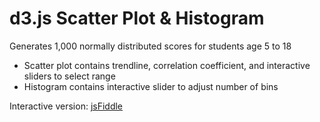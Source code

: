 # d3.js Scatter Plot & Histogram

Generates 1,000 normally distributed scores for students age 5 to 18
* Scatter plot contains trendline, correlation coefficient, and interactive sliders to select range
* Histogram contains interactive slider to adjust number of bins


Interactive version: [jsFiddle](https://jsfiddle.net/aucontraire/macdoga6/)
